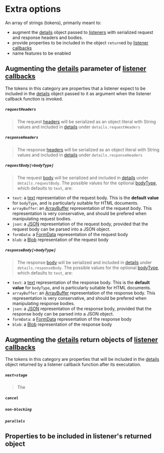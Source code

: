 # Extra options
An array of strings (tokens), primarily meant to:
- augment the [details](../../details/index.md) object passed to [listeners](../../listener/index.md) with serialized request and response headers and bodies. 
- provide properties to be included in the object `return`ed by [listener callbacks](../../listener/index.md)
- name features to be enabled


## Augmenting the [details](../../details/index.md) parameter of [listener callbacks](../../listener/index.md)
The tokens in this category are properties that a listener expect to be included in the [details](../../details/index.md) object passed to it as argument when the listener callback function is invoked.


##### `requestHeaders`
> The request [headers](https://developer.mozilla.org/en-US/docs/Web/API/Request/headers) will be serialized as an object literal with String values and included in [details](../../details/index.md) under `details.requestHeaders`


##### `responseHeaders`
> The response [headers](https://developer.mozilla.org/en-US/docs/Web/API/Response/headers) will be serialized as an object literal with String values and included in [details](../../details/index.md) under `details.responseHeaders` 


##### `requestBody[=bodyType]`
> The request [body](https://developer.mozilla.org/en-US/docs/Web/API/Request/body) will be serialized and included in [details](../../details/index.md) under `details.requestBody`. The possible values for the optional [bodyType](https://developer.mozilla.org/en-US/docs/Web/API/Request#instance_methods), which defaults to `text`, are:
- `text`: a [text](https://developer.mozilla.org/en-US/docs/Web/API/Request/text) representation of the request body. This is the **default value** for `bodyType`, and is particularly suitable for HTML documents.
- `arrayBuffer`: an [ArrayBuffer](https://developer.mozilla.org/en-US/docs/Web/API/Request/arrayBuffer) representation of the request body. This representation is very conservative, and should be prefered when manipulating request bodies.
- `json`: a [JSON](https://developer.mozilla.org/en-US/docs/Web/API/Request/json) representation of the request body, provided that the request body can be parsed into a JSON object. 
- `formData`: a [FormData](https://developer.mozilla.org/en-US/docs/Web/API/Request/formData) representation of the request body
- `blob`: a [Blob](https://developer.mozilla.org/en-US/docs/Web/API/Request/blob) representation of the request body

##### `responseBody[=bodyType]`
> The response [body](https://developer.mozilla.org/en-US/docs/Web/API/Response/body) will be serialized and included in [details](../../details/index.md) under `details.responseBody`. The possible values for the optional [bodyType](https://developer.mozilla.org/en-US/docs/Web/API/Response#instance_methods), which defaults to `text`, are:
- `text`: a [text](https://developer.mozilla.org/en-US/docs/Web/API/Response/text) representation of the response body. This is the **default value** for `bodyType`, and is particularly suitable for HTML documents.
- `arrayBuffer`: an [ArrayBuffer](https://developer.mozilla.org/en-US/docs/Web/API/Response/arrayBuffer) representation of the response body. This representation is very conservative, and should be prefered when manipulating response bodies.
- `json`: a [JSON](https://developer.mozilla.org/en-US/docs/Web/API/Response/json) representation of the response body, provided that the response body can be parsed into a JSON object. 
- `formData`: a [FormData](https://developer.mozilla.org/en-US/docs/Web/API/Response/formData) representation of the response body
- `blob`: a [Blob](https://developer.mozilla.org/en-US/docs/Web/API/Response/blob) representation of the response body


## Augmenting the [details](../../details/index.md) return objects of [listener callbacks](../../listener/index.md)
The tokens in this category are properties that will be included in the [details](../../details/index.md)  object returned by a listener callback function after its executation.

##### `next=stage`
> The 

##### `cancel`


##### `non-blocking`


##### `parallels`


## Properties to be included in listener's returned object 

